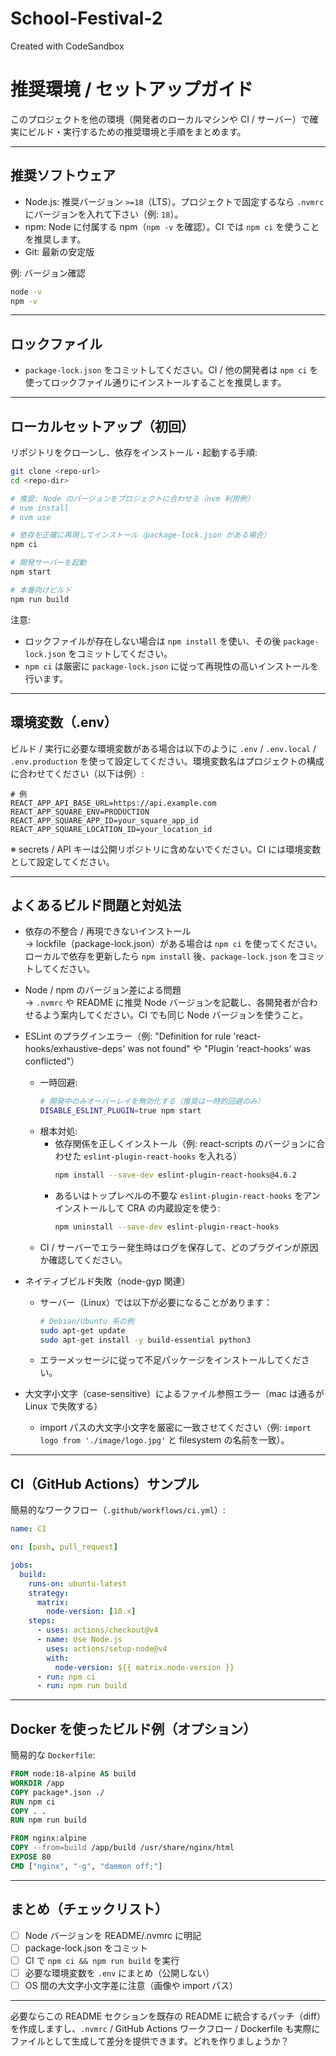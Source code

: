 # School-Festival-2
Created with CodeSandbox
# 推奨環境 / セットアップガイド

このプロジェクトを他の環境（開発者のローカルマシンや CI / サーバー）で確実にビルド・実行するための推奨環境と手順をまとめます。

---

## 推奨ソフトウェア
- Node.js: 推奨バージョン `>=18`（LTS）。プロジェクトで固定するなら `.nvmrc` にバージョンを入れて下さい（例: `18`）。
- npm: Node に付属する npm（`npm -v` を確認）。CI では `npm ci` を使うことを推奨します。
- Git: 最新の安定版

例: バージョン確認
```bash
node -v
npm -v
```

---

## ロックファイル
- `package-lock.json` をコミットしてください。CI / 他の開発者は `npm ci` を使ってロックファイル通りにインストールすることを推奨します。

---

## ローカルセットアップ（初回）
リポジトリをクローンし、依存をインストール・起動する手順:

```bash
git clone <repo-url>
cd <repo-dir>

# 推奨: Node のバージョンをプロジェクトに合わせる（nvm 利用例）
# nvm install
# nvm use

# 依存を正確に再現してインストール（package-lock.json がある場合）
npm ci

# 開発サーバーを起動
npm start

# 本番向けビルド
npm run build
```

注意:
- ロックファイルが存在しない場合は `npm install` を使い、その後 `package-lock.json` をコミットしてください。
- `npm ci` は厳密に `package-lock.json` に従って再現性の高いインストールを行います。

---

## 環境変数（.env）
ビルド / 実行に必要な環境変数がある場合は以下のように `.env` / `.env.local` / `.env.production` を使って設定してください。環境変数名はプロジェクトの構成に合わせてください（以下は例）:

```text
# 例
REACT_APP_API_BASE_URL=https://api.example.com
REACT_APP_SQUARE_ENV=PRODUCTION
REACT_APP_SQUARE_APP_ID=your_square_app_id
REACT_APP_SQUARE_LOCATION_ID=your_location_id
```

※ secrets / API キーは公開リポジトリに含めないでください。CI には環境変数として設定してください。

---

## よくあるビルド問題と対処法

- 依存の不整合 / 再現できないインストール  
  → lockfile（package-lock.json）がある場合は `npm ci` を使ってください。ローカルで依存を更新したら `npm install` 後、`package-lock.json` をコミットしてください。

- Node / npm のバージョン差による問題  
  → `.nvmrc` や README に推奨 Node バージョンを記載し、各開発者が合わせるよう案内してください。CI でも同じ Node バージョンを使うこと。

- ESLint のプラグインエラー（例: "Definition for rule 'react-hooks/exhaustive-deps' was not found" や "Plugin 'react-hooks' was conflicted"）  
  - 一時回避:
    ```bash
    # 開発中のみオーバーレイを無効化する（推奨は一時的回避のみ）
    DISABLE_ESLINT_PLUGIN=true npm start
    ```
  - 根本対処:
    - 依存関係を正しくインストール（例: react-scripts のバージョンに合わせた `eslint-plugin-react-hooks` を入れる）
      ```bash
      npm install --save-dev eslint-plugin-react-hooks@4.6.2
      ```
    - あるいはトップレベルの不要な `eslint-plugin-react-hooks` をアンインストールして CRA の内蔵設定を使う:
      ```bash
      npm uninstall --save-dev eslint-plugin-react-hooks
      ```
  - CI / サーバーでエラー発生時はログを保存して、どのプラグインが原因か確認してください。

- ネイティブビルド失敗（node-gyp 関連）  
  - サーバー（Linux）では以下が必要になることがあります：
    ```bash
    # Debian/Ubuntu 系の例
    sudo apt-get update
    sudo apt-get install -y build-essential python3
    ```
  - エラーメッセージに従って不足パッケージをインストールしてください。

- 大文字小文字（case-sensitive）によるファイル参照エラー（mac は通るが Linux で失敗する）  
  - import パスの大文字小文字を厳密に一致させてください（例: `import logo from './image/logo.jpg'` と filesystem の名前を一致）。

---

## CI（GitHub Actions）サンプル
簡易的なワークフロー（`.github/workflows/ci.yml`）:

```yaml
name: CI

on: [push, pull_request]

jobs:
  build:
    runs-on: ubuntu-latest
    strategy:
      matrix:
        node-version: [18.x]
    steps:
      - uses: actions/checkout@v4
      - name: Use Node.js
        uses: actions/setup-node@v4
        with:
          node-version: ${{ matrix.node-version }}
      - run: npm ci
      - run: npm run build
```

---

## Docker を使ったビルド例（オプション）
簡易的な `Dockerfile`:

```dockerfile
FROM node:18-alpine AS build
WORKDIR /app
COPY package*.json ./
RUN npm ci
COPY . .
RUN npm run build

FROM nginx:alpine
COPY --from=build /app/build /usr/share/nginx/html
EXPOSE 80
CMD ["nginx", "-g", "daemon off;"]
```

---

## まとめ（チェックリスト）
- [ ] Node バージョンを README/.nvmrc に明記
- [ ] package-lock.json をコミット
- [ ] CI で `npm ci && npm run build` を実行
- [ ] 必要な環境変数を `.env` にまとめ（公開しない）
- [ ] OS 間の大文字小文字差に注意（画像や import パス）

---

必要ならこの README セクションを既存の README に統合するパッチ（diff）を作成しますし、`.nvmrc` / GitHub Actions ワークフロー / Dockerfile も実際にファイルとして生成して差分を提供できます。どれを作りましょうか？
